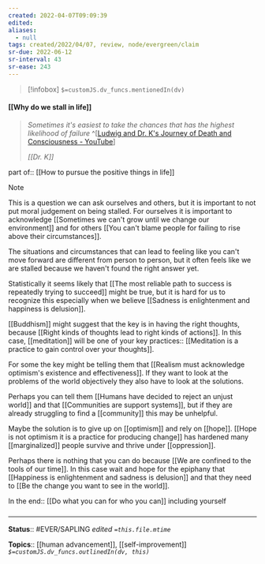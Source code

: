 ```yaml
---
created: 2022-04-07T09:09:39 
edited: 
aliases:
  - null
tags: created/2022/04/07, review, node/evergreen/claim
sr-due: 2022-06-12
sr-interval: 43
sr-ease: 243
---
```

> [!infobox]
`$=customJS.dv_funcs.mentionedIn(dv)`

#### [[Why do we stall in life]]

> *Sometimes it's easiest to take the chances that has the highest likelihood of failure* 
^[[Ludwig and Dr. K's Journey of Death and Consciousness - YouTube](https://youtu.be/CHzOedHm_kM?t=543)]
>
> <cite>[[Dr. K]]</cite> 

part of:: [[How to pursue the positive things in life]]

> [!note]
> This is a question we can ask ourselves and others, 
> but it is important to not put moral judgement on being stalled.
> For ourselves it is important to acknowledge [[Sometimes we can't grow until we change our environment]] and for others [[You can't blame people for failing to rise above their circumstances]].

The situations and circumstances that can lead to feeling like you can't move forward are different from person to person, but
it often feels like we are stalled because we haven't found the right answer yet.

Statistically it seems likely that
[[The most reliable path to success is repeatedly trying to succeed]]
might be true, but it is hard for us to recognize this especially when we believe 
[[Sadness is enlightenment and happiness is delusion]].

[[Buddhism]] might suggest that the key is in having the right thoughts, 
because [[Right kinds of thoughts lead to right kinds of actions]].
In this case, [[meditation]] will be one of your key practices:: [[Meditation is a practice to gain control over your thoughts]].

For some the key might be telling them that [[Realism must acknowledge optimism's existence and effectiveness]]. If they want to look at the problems of the world objectively they also have to look at the solutions.

Perhaps you can tell them [[Humans have decided to reject an unjust world]] and that [[Communities are support systems]], but if they are already struggling to find a [[community]] this may be unhelpful.

Maybe the solution is to give up on [[optimism]] and rely on [[hope]]. [[Hope is not optimism it is a practice for producing change]] has hardened many [[marginalized]] people survive and thrive under [[oppression]].

Perhaps there is nothing that you can do because [[We are confined to the tools of our time]].
In this case wait and hope for the epiphany that [[Happiness is enlightenment and sadness is delusion]] 
and that they need to [[Be the change you want to see in the world]].

In the end:: [[Do what you can for who you can]] including yourself

### <hr class="footnote"/>

**Status**:: #EVER/SAPLING 
*edited `=this.file.mtime`*

**Topics**:: [[human advancement]], [[self-improvement]]
*`$=customJS.dv_funcs.outlinedIn(dv, this)`*
